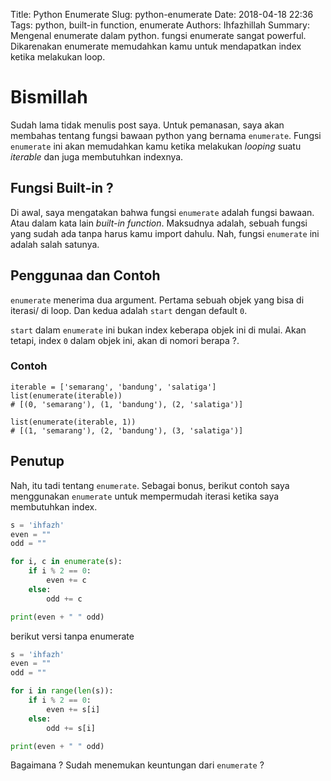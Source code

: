 Title: Python Enumerate
Slug: python-enumerate
Date: 2018-04-18 22:36
Tags: python, built-in function, enumerate
Authors: Ihfazhillah
Summary: Mengenal enumerate dalam python. fungsi enumerate sangat powerful. Dikarenakan enumerate memudahkan kamu untuk mendapatkan index ketika melakukan loop.

# Bismillah

Sudah lama tidak menulis post saya. Untuk pemanasan, saya akan membahas tentang fungsi bawaan python yang bernama `enumerate`. Fungsi `enumerate` ini akan memudahkan kamu ketika melakukan _looping_ suatu _iterable_ dan juga membutuhkan indexnya.

## Fungsi Built-in ?

Di awal, saya mengatakan bahwa fungsi `enumerate` adalah fungsi bawaan. Atau dalam kata lain _built-in function_. Maksudnya adalah, sebuah fungsi yang sudah ada tanpa harus kamu import dahulu. Nah, fungsi `enumerate` ini adalah salah satunya.

## Penggunaa dan Contoh

`enumerate` menerima dua argument. Pertama sebuah objek yang bisa di iterasi/ di loop. Dan kedua adalah `start` dengan default `0`.

`start` dalam `enumerate` ini bukan index keberapa objek ini di mulai. Akan tetapi, index `0` dalam objek ini, akan di nomori berapa ?. 

### Contoh

```python3
iterable = ['semarang', 'bandung', 'salatiga']
list(enumerate(iterable))
# [(0, 'semarang'), (1, 'bandung'), (2, 'salatiga')]

list(enumerate(iterable, 1))
# [(1, 'semarang'), (2, 'bandung'), (3, 'salatiga')]
```

## Penutup

Nah, itu tadi tentang `enumerate`. Sebagai bonus, berikut contoh saya menggunakan `enumerate` untuk mempermudah iterasi ketika saya membutuhkan index.

```python
s = 'ihfazh'
even = ""
odd = ""

for i, c in enumerate(s):
    if i % 2 == 0:
        even += c
    else:
        odd += c

print(even + " " odd)
```

berikut versi tanpa enumerate

```python
s = 'ihfazh'
even = ""
odd = ""

for i in range(len(s)):
    if i % 2 == 0:
        even += s[i]
    else:
        odd += s[i]

print(even + " " odd)
```

Bagaimana ? Sudah menemukan keuntungan dari `enumerate` ?
